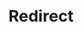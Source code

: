 ﻿---
layout: src/layouts/Redirect.astro
title: Redirect
redirect: /docs/infrastructure/deployment-targets/tentacle/windows
pubDate:  2023-01-01
navSearch: false
navSitemap: false
navMenu: false
---
